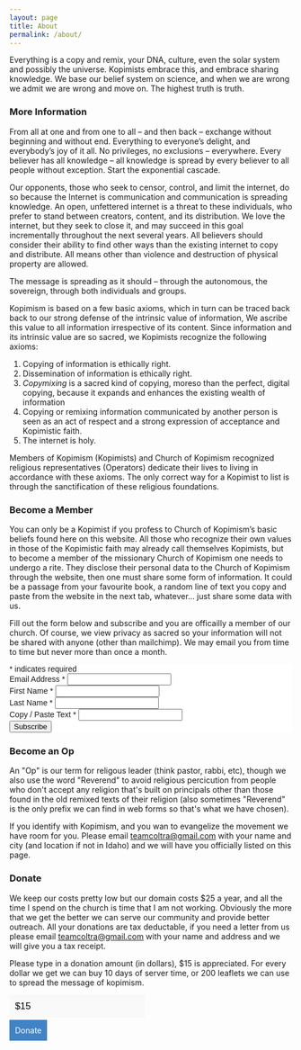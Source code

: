```yaml
---
layout: page
title: About
permalink: /about/
---
```


Everything is a copy and remix, your DNA, culture, even the solar system and possibly the universe. Kopimists embrace this, and embrace sharing knowledge. We base our belief system on science, and when we are wrong we admit we are wrong and move on. The highest truth is truth. 

### More Information

From all at one and from one to all – and then back – exchange without beginning and without end. Everything to everyone’s delight, and everybody’s joy of it all. No privileges, no exclusions – everywhere. Every believer has all knowledge – all knowledge is spread by every believer to all people without exception. Start the exponential cascade.

Our opponents, those who seek to censor, control, and limit the internet, do so because the Internet is communication and communication is spreading knowledge. An open, unfettered internet is a threat to these individuals, who prefer to stand between creators, content, and its distribution. We love the internet, but they seek to close it, and may succeed in this goal incrementally throughout the next several years. All believers should consider their ability to find other ways than the existing internet to copy and distribute. All means other than violence and destruction of physical property are allowed.

The message is spreading as it should – through the autonomous, the sovereign, through both individuals and groups.

Kopimism is based on a few basic axioms, which in turn can be traced back back to our strong defense of the intrinsic value of information, We ascribe this value to all information irrespective of its content. Since information and its intrinsic value are so sacred, we Kopimists recognize the following axioms:

<ol>
<li>Copying of information is ethically right.</li>
<li>Dissemination of information is ethically right.</li>
<li><em>Copymixing</em> is a sacred kind of copying, moreso than the perfect, digital copying, because it expands and enhances the existing wealth of information</li>
<li>Copying or remixing information communicated by another person is seen as an act of respect and a strong expression of acceptance and Kopimistic faith.</li>
<li>The internet is holy.</li>
</ol>

Members of Kopimism (Kopimists) and Church of Kopimism recognized religious representatives (Operators) dedicate their lives to living in accordance with these axioms. The only correct way for a Kopimist to list is through the sanctification of these religious foundations.


### Become a Member

You can only be a Kopimist if you profess to Church of Kopimism’s basic beliefs found here on this website. All those who recognize their own values in those of the Kopimistic faith may already call themselves Kopimists, but to become a member of the missionary Church of Kopimism one needs to undergo a rite. They disclose their personal data to the Church of Kopimism through the website, then one must share some form of information. It could be a passage from your favourite book, a random line of text you copy and paste from the website in the next tab, whatever... just share some data with us.

Fill out the form below and subscribe and you are officailly a member of our church. Of course, we view privacy as sacred so your information will not be shared with anyone (other than mailchimp). We may email you from time to time but never more than once a month. 

<!-- Begin MailChimp Signup Form -->
<link href="//cdn-images.mailchimp.com/embedcode/classic-081711.css" rel="stylesheet" type="text/css">
<style type="text/css">
	#mc_embed_signup{background:#fff; clear:left; font:14px Helvetica,Arial,sans-serif; }
	/* Add your own MailChimp form style overrides in your site stylesheet or in this style block.
	   We recommend moving this block and the preceding CSS link to the HEAD of your HTML file. */
</style>
<div id="mc_embed_signup">
<form action="//church.us9.list-manage.com/subscribe/post?u=47d5670c513a21e571a6eb22e&amp;id=142c3e53f7" method="post" id="mc-embedded-subscribe-form" name="mc-embedded-subscribe-form" class="validate" target="_blank" novalidate>
    <div id="mc_embed_signup_scroll">
	
<div class="indicates-required"><span class="asterisk">*</span> indicates required</div>
<div class="mc-field-group">
	<label for="mce-EMAIL">Email Address  <span class="asterisk">*</span>
</label>
	<input type="email" value="" name="EMAIL" class="required email" id="mce-EMAIL">
</div>
<div class="mc-field-group">
	<label for="mce-FNAME">First Name  <span class="asterisk">*</span>
</label>
	<input type="text" value="" name="FNAME" class="required" id="mce-FNAME">
</div>
<div class="mc-field-group">
	<label for="mce-LNAME">Last Name  <span class="asterisk">*</span>
</label>
	<input type="text" value="" name="LNAME" class="required" id="mce-LNAME">
</div>
<div class="mc-field-group">
	<label for="mce-MMERGE3">Copy / Paste Text  <span class="asterisk">*</span>
</label>
	<input type="text" value="" name="MMERGE3" class="required" id="mce-MMERGE3">
</div>
	<div id="mce-responses" class="clear">
		<div class="response" id="mce-error-response" style="display:none"></div>
		<div class="response" id="mce-success-response" style="display:none"></div>
	</div>    <!-- real people should not fill this in and expect good things - do not remove this or risk form bot signups-->
    <div style="position: absolute; left: -5000px;"><input type="text" name="b_47d5670c513a21e571a6eb22e_142c3e53f7" tabindex="-1" value=""></div>
    <div class="clear"><input type="submit" value="Subscribe" name="subscribe" id="mc-embedded-subscribe" class="button"></div>
    </div>
</form>
</div>
<script type='text/javascript' src='//s3.amazonaws.com/downloads.mailchimp.com/js/mc-validate.js'></script><script type='text/javascript'>(function($) {window.fnames = new Array(); window.ftypes = new Array();fnames[0]='EMAIL';ftypes[0]='email';fnames[1]='FNAME';ftypes[1]='text';fnames[2]='LNAME';ftypes[2]='text';fnames[3]='MMERGE3';ftypes[3]='text';}(jQuery));var $mcj = jQuery.noConflict(true);</script>
<!--End mc_embed_signup-->

### Become an Op

An "Op" is our term for religous leader (think pastor, rabbi, etc), though we also use the word "Reverend" to avoid religious percicution from people who don't accept any religion that's built on principals other than those found in the old remixed texts of their religion (also sometimes "Reverend" is the only prefix we can find in web forms so that's what we have chosen). 

If you identify with Kopimism, and you wan to evangelize the movement we have room for you. Please email [teamcoltra@gmail.com](mailto:teamcoltra@gmail.com) with your name and city (and location if not in Idaho) and we will have you officially listed on this page. 

### Donate

We keep our costs pretty low but our domain costs $25 a year, and all the time I spend on the church is time that I am not working. Obviously the more that we get the better we can serve our community and provide better outreach. All your donations are tax deductable, if you need a letter from us please email [teamcoltra@gmail.com](mailto:teamcoltra@gmail.com) with your name and address and we will give you a tax receipt.

Please type in a donation amount (in dollars), $15 is appreciated. For every dollar we get we can buy 10 days of server time, or 200 leaflets we can use to spread the message of kopimism.

<style>
#amount {
padding: 10px;
background: #F9F9F9;
border: 0;
font-size: 120%;
}
#customButton {
padding: 10px;
color: #FFF;
text-decoration: none;
cursor: pointer;
background: #4183C4;
}
</style>
<input type="text" id="amount" value="$15">

<script src="https://checkout.stripe.com/v2/checkout.js"></script>
<script src="https://ajax.googleapis.com/ajax/libs/jquery/1.7.2/jquery.js"></script>

<a id="customButton">Donate</a>


<script>
$('#customButton').click(function(){
var donationamount = document.getElementById('amount').value;
var donationamount = donationamount.replace("$", "");
var token = function(res){
var $input = $('<input type=hidden name=stripeToken />').val(res.id);
$('form').append($input).submit();
};

StripeCheckout.open({
key:         'pk_GNrXrLKfukPKT8VNQS39HHmIrImb0',
address:     true,
amount:      donationamount + '00',
currency:    'usd',
name:        'Kopimist Church',
description: 'Donation of $'+ donationamount,
panelLabel:  'Checkout',
token:       token
});

return false;
});
</script>